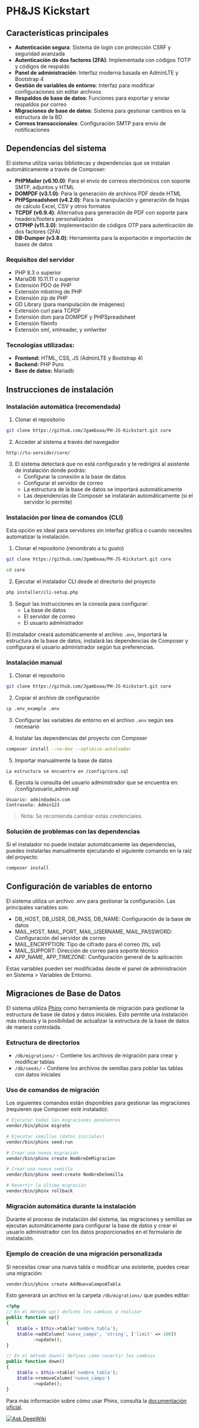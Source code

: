 # PH&JS Kickstart

## Características principales

- **Autenticación segura**: Sistema de login con protección CSRF y seguridad avanzada
- **Autenticación de dos factores (2FA)**: Implementada con códigos TOTP y códigos de respaldo
- **Panel de administración**: Interfaz moderna basada en AdminLTE y Bootstrap 4
- **Gestión de variables de entorno**: Interfaz para modificar configuraciones sin editar archivos
- **Respaldos de base de datos**: Funciones para exportar y enviar respaldos por correo
- **Migraciones de base de datos**: Sistema para gestionar cambios en la estructura de la BD
- **Correos transaccionales**: Configuración SMTP para envío de notificaciones

## Dependencias del sistema

El sistema utiliza varias bibliotecas y dependencias que se instalan automáticamente a través de Composer:

- **PHPMailer (v6.10.0)**: Para el envío de correos electrónicos con soporte SMTP, adjuntos y HTML
- **DOMPDF (v3.1.0)**: Para la generación de archivos PDF desde HTML
- **PHPSpreadsheet (v4.2.0)**: Para la manipulación y generación de hojas de cálculo Excel, CSV y otros formatos
- **TCPDF (v6.9.4)**: Alternativa para generación de PDF con soporte para headers/footers personalizados
- **OTPHP (v11.3.0)**: Implementación de códigos OTP para autenticación de dos factores (2FA)
- **DB-Dumper (v3.8.0)**: Herramienta para la exportación e importación de bases de datos

### Requisitos del servidor

- PHP 8.3 o superior
- MariaDB 10.11.11 o superior
- Extensión PDO de PHP
- Extensión mbstring de PHP
- Extensión zip de PHP
- GD Library (para manipulación de imágenes)
- Extensión curl para TCPDF
- Extensión dom para DOMPDF y PHPSpreadsheet
- Extensión fileinfo
- Extensión xml, xmlreader, y xmlwriter

### Tecnologías utilizadas:

- **Frontend:** HTML, CSS, JS (AdminLTE y Bootstrap 4)
- **Backend:** PHP Puro
- **Base de datos:** Mariadb

## Instrucciones de instalación

### Instalación automática (recomendada)

1. Clonar el repositorio

```bash
git clone https://github.com/Jgamboaa/PH-JS-Kickstart.git core
```

2. Acceder al sistema a través del navegador

```
http://tu-servidor/core/
```

3. El sistema detectará que no está configurado y te redirigirá al asistente de instalación donde podrás:
   - Configurar la conexión a la base de datos
   - Configurar el servidor de correo
   - La estructura de la base de datos se importará automáticamente
   - Las dependencias de Composer se instalarán automáticamente (si el servidor lo permite)

### Instalación por línea de comandos (CLI)

Esta opción es ideal para servidores sin interfaz gráfica o cuando necesites automatizar la instalación.

1. Clonar el repositorio (renombralo a tu gusto)

```bash
git clone https://github.com/Jgamboaa/PH-JS-Kickstart.git core
```

```bash
cd core
```

2. Ejecutar el instalador CLI desde el directorio del proyecto

```bash
php installer/cli-setup.php
```

3. Seguir las instrucciones en la consola para configurar:
   - La base de datos
   - El servidor de correo
   - El usuario administrador

El instalador creará automáticamente el archivo `.env`, importará la estructura de la base de datos, instalará las dependencias de Composer y configurará el usuario administrador según tus preferencias.

### Instalación manual

1. Clonar el repositorio

```bash
git clone https://github.com/Jgamboaa/PH-JS-Kickstart.git core
```

2. Copiar el archivo de configuración

```bash
cp .env_example .env
```

3. Configurar las variables de entorno en el archivo `.env` según sea necesario

4. Instalar las dependencias del proyecto con Composer

```bash
composer install --no-dev --optimize-autoloader
```

5. Importar manualmente la base de datos

```
La estructura se encuentra en /config/core.sql
```

6. Ejecuta la consulta del usuario administrador que se encuentra en: /config/usuario_admin.sql

```
Usuario: admin@admin.com
Contraseña: Admin123
```

> Nota: Se recomienda cambiar estas credenciales.

### Solución de problemas con las dependencias

Si el instalador no puede instalar automáticamente las dependencias, puedes instalarlas manualmente ejecutando el siguiente comando en la raíz del proyecto:

```bash
composer install
```

## Configuración de variables de entorno

El sistema utiliza un archivo .env para gestionar la configuración. Las principales variables son:

- DB_HOST, DB_USER, DB_PASS, DB_NAME: Configuración de la base de datos
- MAIL_HOST, MAIL_PORT, MAIL_USERNAME, MAIL_PASSWORD: Configuración del servidor de correo
- MAIL_ENCRYPTION: Tipo de cifrado para el correo (tls, ssl)
- MAIL_SUPPORT: Dirección de correo para soporte técnico
- APP_NAME, APP_TIMEZONE: Configuración general de la aplicación

Estas variables pueden ser modificadas desde el panel de administración en Sistema > Variables de Entorno.

## Migraciones de Base de Datos

El sistema utiliza [Phinx](https://phinx.org/) como herramienta de migración para gestionar la estructura de base de datos y datos iniciales. Esto permite una instalación más robusta y la posibilidad de actualizar la estructura de la base de datos de manera controlada.

### Estructura de directorios

- `/db/migrations/` - Contiene los archivos de migración para crear y modificar tablas
- `/db/seeds/` - Contiene los archivos de semillas para poblar las tablas con datos iniciales

### Uso de comandos de migración

Los siguientes comandos están disponibles para gestionar las migraciones (requieren que Composer esté instalado):

```bash
# Ejecutar todas las migraciones pendientes
vendor/bin/phinx migrate

# Ejecutar semillas (datos iniciales)
vendor/bin/phinx seed:run

# Crear una nueva migración
vendor/bin/phinx create NombreDeMigracion

# Crear una nueva semilla
vendor/bin/phinx seed:create NombreDeSemilla

# Revertir la última migración
vendor/bin/phinx rollback
```

### Migración automática durante la instalación

Durante el proceso de instalación del sistema, las migraciones y semillas se ejecutan automáticamente para configurar la base de datos y crear el usuario administrador con los datos proporcionados en el formulario de instalación.

### Ejemplo de creación de una migración personalizada

Si necesitas crear una nueva tabla o modificar una existente, puedes crear una migración:

```bash
vendor/bin/phinx create AddNuevaCampoATabla
```

Esto generará un archivo en la carpeta `/db/migrations/` que puedes editar:

```php
<?php
// En el método up() defines los cambios a realizar
public function up()
{
    $table = $this->table('nombre_tabla');
    $table->addColumn('nuevo_campo', 'string', ['limit' => 100])
          ->update();
}

// En el método down() defines cómo revertir los cambios
public function down()
{
    $table = $this->table('nombre_tabla');
    $table->removeColumn('nuevo_campo')
          ->update();
}
```

Para más información sobre cómo usar Phinx, consulta la [documentación oficial](https://book.cakephp.org/phinx/0/en/index.html).

[![Ask DeepWiki](https://deepwiki.com/badge.svg)](https://deepwiki.com/Jgamboaa/PH-JS-Kickstart)
